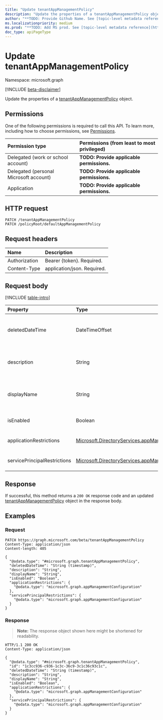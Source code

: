 ```yaml
---
title: "Update tenantAppManagementPolicy"
description: "Update the properties of a tenantAppManagementPolicy object."
author: "**TODO: Provide Github Name. See [topic-level metadata reference](https://msgo.azurewebsites.net/add/document/guidelines/metadata.html#topic-level-metadata)**"
ms.localizationpriority: medium
ms.prod: "**TODO: Add MS prod. See [topic-level metadata reference](https://msgo.azurewebsites.net/add/document/guidelines/metadata.html#topic-level-metadata)**"
doc_type: apiPageType
---
```


# Update tenantAppManagementPolicy
Namespace: microsoft.graph

[!INCLUDE [beta-disclaimer](../../includes/beta-disclaimer.md)]

Update the properties of a [tenantAppManagementPolicy](../resources/tenantappmanagementpolicy.md) object.

## Permissions
One of the following permissions is required to call this API. To learn more, including how to choose permissions, see [Permissions](/graph/permissions-reference).

|Permission type|Permissions (from least to most privileged)|
|:---|:---|
|Delegated (work or school account)|**TODO: Provide applicable permissions.**|
|Delegated (personal Microsoft account)|**TODO: Provide applicable permissions.**|
|Application|**TODO: Provide applicable permissions.**|

## HTTP request

<!-- {
  "blockType": "ignored"
}
-->
``` http
PATCH /tenantAppManagementPolicy
PATCH /policyRoot/defaultAppManagementPolicy
```

## Request headers
|Name|Description|
|:---|:---|
|Authorization|Bearer {token}. Required.|
|Content-Type|application/json. Required.|

## Request body
[!INCLUDE [table-intro](../../includes/update-property-table-intro.md)]


|Property|Type|Description|
|:---|:---|:---|
|deletedDateTime|DateTimeOffset|**TODO: Add Description** Inherited from [directoryObject](../resources/directoryobject.md). Optional.|
|description|String|**TODO: Add Description** Inherited from [policyBase](../resources/policybase.md). Required.|
|displayName|String|**TODO: Add Description** Inherited from [policyBase](../resources/policybase.md). Required.|
|isEnabled|Boolean|**TODO: Add Description** Required.|
|applicationRestrictions|[Microsoft.DirectoryServices.appManagementConfiguration](../resources/appmanagementconfiguration.md)|**TODO: Add Description** Optional.|
|servicePrincipalRestrictions|[Microsoft.DirectoryServices.appManagementConfiguration](../resources/appmanagementconfiguration.md)|**TODO: Add Description** Optional.|



## Response

If successful, this method returns a `200 OK` response code and an updated [tenantAppManagementPolicy](../resources/tenantappmanagementpolicy.md) object in the response body.

## Examples

### Request
<!-- {
  "blockType": "request",
  "name": "update_tenantappmanagementpolicy"
}
-->
``` http
PATCH https://graph.microsoft.com/beta/tenantAppManagementPolicy
Content-Type: application/json
Content-length: 405

{
  "@odata.type": "#microsoft.graph.tenantAppManagementPolicy",
  "deletedDateTime": "String (timestamp)",
  "description": "String",
  "displayName": "String",
  "isEnabled": "Boolean",
  "applicationRestrictions": {
    "@odata.type": "microsoft.graph.appManagementConfiguration"
  },
  "servicePrincipalRestrictions": {
    "@odata.type": "microsoft.graph.appManagementConfiguration"
  }
}
```


### Response
>**Note:** The response object shown here might be shortened for readability.
<!-- {
  "blockType": "response",
  "truncated": true
}
-->
``` http
HTTP/1.1 200 OK
Content-Type: application/json

{
  "@odata.type": "#microsoft.graph.tenantAppManagementPolicy",
  "id": "1c3cc936-c936-1c3c-36c9-3c1c36c93c1c",
  "deletedDateTime": "String (timestamp)",
  "description": "String",
  "displayName": "String",
  "isEnabled": "Boolean",
  "applicationRestrictions": {
    "@odata.type": "microsoft.graph.appManagementConfiguration"
  },
  "servicePrincipalRestrictions": {
    "@odata.type": "microsoft.graph.appManagementConfiguration"
  }
}
```

